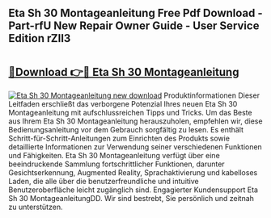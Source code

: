 ## Eta Sh 30 Montageanleitung Free Pdf Download - Part-rfU New Repair Owner Guide - User Service Edition rZIl3

# <h2><a href="http://df6w36k.blite.top/?on=Eta+Sh+30+Montageanleitung">🔗Download 👉🔴 Eta Sh 30 Montageanleitung</a></h2>

[![Eta Sh 30 Montageanleitung new download](https://i.imgur.com/lujVjoI.png)](http://df6w36k.blite.top/?on=Eta+Sh+30+Montageanleitung)
Produktinformationen Dieser Leitfaden erschließt das verborgene Potenzial Ihres neuen Eta Sh 30 Montageanleitung mit aufschlussreichen Tipps und Tricks. Um das Beste aus Ihrem Eta Sh 30 Montageanleitung herauszuholen, empfehlen wir, diese Bedienungsanleitung vor dem Gebrauch sorgfältig zu lesen. Es enthält Schritt-für-Schritt-Anleitungen zum Einrichten des Produkts sowie detaillierte Informationen zur Verwendung seiner verschiedenen Funktionen und Fähigkeiten. Eta Sh 30 Montageanleitung verfügt über eine beeindruckende Sammlung fortschrittlicher Funktionen, darunter Gesichtserkennung, Augmented Reality, Sprachaktivierung und kabelloses Laden, die alle über die benutzerfreundliche und intuitive Benutzeroberfläche leicht zugänglich sind. Engagierter Kundensupport Eta Sh 30 MontageanleitungDD. Wir sind bestrebt, Sie persönlich und zeitnah zu unterstützen.
